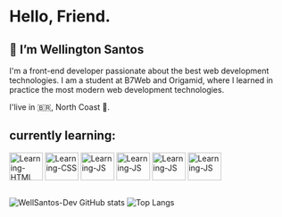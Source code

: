 # Hello, Friend.

## 👋 I’m Wellington Santos
<p>I'm a front-end developer passionate about the best web development technologies. I am a student at B7Web and Origamid, where I learned in practice the most modern web development technologies.</p>
I'live in 🇧🇷, North Coast 🌅.

## currently learning:
<div display="flex" width="auto">
<img align="center" alt="Learning-HTML" height="50" width="60" src="https://cdn.jsdelivr.net/gh/devicons/devicon/icons/html5/html5-original.svg">
<img align="center" alt="Learning-CSS" height="50" width="60" src="https://cdn.jsdelivr.net/gh/devicons/devicon/icons/css3/css3-original.svg">
<img align="center" alt="Learning-JS" height="50" width="60" src="https://cdn.jsdelivr.net/gh/devicons/devicon/icons/javascript/javascript-original.svg">
<img align="center" alt="Learning-JS" height="50" width="60" src="https://cdn.jsdelivr.net/gh/devicons/devicon/icons/react/react-original.svg">
<img align="center" alt="Learning-JS" height="50" width="60" src="https://cdn.jsdelivr.net/gh/devicons/devicon/icons/git/git-original.svg">
<img align="center" alt="Learning-JS" height="50" width="60" src="https://cdn.jsdelivr.net/gh/devicons/devicon/icons/github/github-original.svg">
</div><br>

![WellSantos-Dev GitHub stats](https://github-readme-stats.vercel.app/api?username=WellSantos-Dev&show_icons=true&theme=dracula)
![Top Langs](https://github-readme-stats.vercel.app/api/top-langs/?username=WellSantos-Dev&langs_count=8)







<!---
WellSantos-Dev/WellSantos-Dev is a ✨ special ✨ repository because its `README.md` (this file) appears on your GitHub profile.
You can click the Preview link to take a look at your changes.
--->
